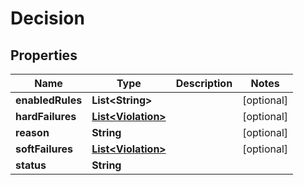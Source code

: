 

# Decision


## Properties

| Name | Type | Description | Notes |
|------------ | ------------- | ------------- | -------------|
|**enabledRules** | **List&lt;String&gt;** |  |  [optional] |
|**hardFailures** | [**List&lt;Violation&gt;**](Violation.md) |  |  [optional] |
|**reason** | **String** |  |  [optional] |
|**softFailures** | [**List&lt;Violation&gt;**](Violation.md) |  |  [optional] |
|**status** | **String** |  |  |



